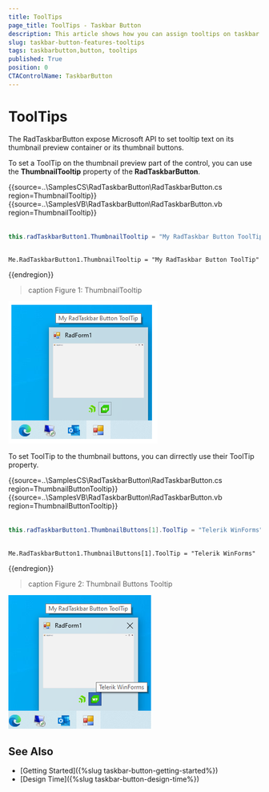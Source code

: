 ```yaml
---
title: ToolTips
page_title: ToolTips - Taskbar Button
description: This article shows how you can assign tooltips on taskbar.  
slug: taskbar-button-features-tooltips
tags: taskbarbutton,button, tooltips
published: True
position: 0 
CTAControlName: TaskbarButton
---
```


# ToolTips

The RadTaskbarButton expose Microsoft API to set tooltip text on its thumbnail preview container or its thumbnail buttons.

To set a ToolTip on the thumbnail preview part of the control, you can use the __ThumbnailTooltip__ property of the __RadTaskbarButton__.

{{source=..\SamplesCS\RadTaskbarButton\RadTaskbarButton.cs region=ThumbnailTooltip}} 
{{source=..\SamplesVB\RadTaskbarButton\RadTaskbarButton.vb region=ThumbnailTooltip}}

````C#

this.radTaskbarButton1.ThumbnailTooltip = "My RadTaskbar Button ToolTip";

````
````VB.NET

Me.RadTaskbarButton1.ThumbnailTooltip = "My RadTaskbar Button ToolTip"

````

{{endregion}}
 
>caption Figure 1: ThumbnailTooltip

![WinForms RadTaskbarButton Thumbnail Tooltip](images/winforms-radtaskbarbutton-thumbnailtooltip.png)
 
To set ToolTip to the thumbnail buttons, you can dirrectly use their ToolTip property.

{{source=..\SamplesCS\RadTaskbarButton\RadTaskbarButton.cs region=ThumbnailButtonTooltip}} 
{{source=..\SamplesVB\RadTaskbarButton\RadTaskbarButton.vb region=ThumbnailButtonTooltip}}

````C#

this.radTaskbarButton1.ThumbnailButtons[1].ToolTip = "Telerik WinForms";

````
````VB.NET

Me.RadTaskbarButton1.ThumbnailButtons[1].ToolTip = "Telerik WinForms"

````

{{endregion}}
 
>caption Figure 2: Thumbnail Buttons Tooltip

![WinForms RadTaskbarButton Thumbnail Buttons Tooltip](images/winforms-radtaskbarbutton-thumbnail-buttons-tooltip.png)
 
## See Also

* [Getting Started]({%slug taskbar-button-getting-started%})
* [Design Time]({%slug taskbar-button-design-time%}) 
 
        
